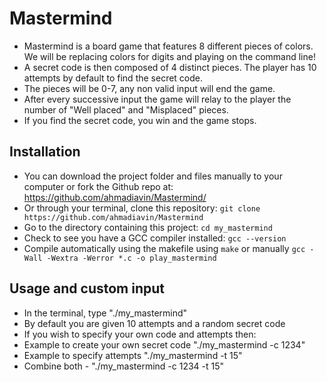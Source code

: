 # Mastermind

- Mastermind is a board game that features 8 different pieces of colors. We will be replacing colors for digits and playing on the command line! 
- A secret code is then composed of 4 distinct pieces. The player has 10 attempts by default to find the secret code.
- The pieces will be 0-7, any non valid input will end the game. 
- After every successive input the game will relay to the player the number of "Well placed" and "Misplaced" pieces.
- If you find the secret code, you win and the game stops. 



##  Installation 

- You can download the project folder and files manually to your computer or fork the Github repo at:
https://github.com/ahmadiavin/Mastermind/
- Or through your terminal, clone this repository: `git clone https://github.com/ahmadiavin/Mastermind`
- Go to the directory containing this project: `cd my_mastermind`
- Check to see you have a GCC compiler installed: `gcc --version`
- Compile automatically using the makefile using `make` or manually `gcc -Wall -Wextra -Werror *.c -o play_mastermind`

## Usage and custom input
- In the terminal, type "./my_mastermind" 
- By default you are given 10 attempts and a random secret code
- If you wish to specify your own code and attempts then:
- Example to create your own secret code  "./my_mastermind -c 1234"
- Example to specify attempts  "./my_mastermind -t 15"
- Combine both - "./my_mastermind -c 1234 -t 15"
